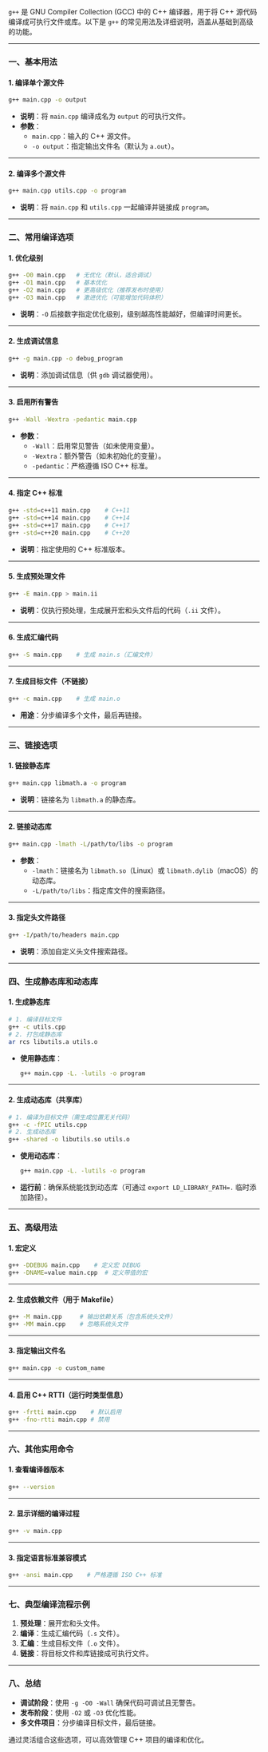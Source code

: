 

`g++` 是 GNU Compiler Collection (GCC) 中的 C++ 编译器，用于将 C++ 源代码编译成可执行文件或库。以下是 `g++` 的常见用法及详细说明，涵盖从基础到高级的功能。

---

### **一、基本用法**
#### 1. 编译单个源文件
```bash
g++ main.cpp -o output
```
- **说明**：将 `main.cpp` 编译成名为 `output` 的可执行文件。
- **参数**：
  - `main.cpp`：输入的 C++ 源文件。
  - `-o output`：指定输出文件名（默认为 `a.out`）。

---

#### 2. 编译多个源文件
```bash
g++ main.cpp utils.cpp -o program
```
- **说明**：将 `main.cpp` 和 `utils.cpp` 一起编译并链接成 `program`。

---

### **二、常用编译选项**
#### 1. 优化级别
```bash
g++ -O0 main.cpp   # 无优化（默认，适合调试）
g++ -O1 main.cpp   # 基本优化
g++ -O2 main.cpp   # 更高级优化（推荐发布时使用）
g++ -O3 main.cpp   # 激进优化（可能增加代码体积）
```
- **说明**：`-O` 后接数字指定优化级别，级别越高性能越好，但编译时间更长。

---

#### 2. 生成调试信息
```bash
g++ -g main.cpp -o debug_program
```
- **说明**：添加调试信息（供 `gdb` 调试器使用）。

---

#### 3. 启用所有警告
```bash
g++ -Wall -Wextra -pedantic main.cpp
```
- **参数**：
  - `-Wall`：启用常见警告（如未使用变量）。
  - `-Wextra`：额外警告（如未初始化的变量）。
  - `-pedantic`：严格遵循 ISO C++ 标准。

---

#### 4. 指定 C++ 标准
```bash
g++ -std=c++11 main.cpp    # C++11
g++ -std=c++14 main.cpp    # C++14
g++ -std=c++17 main.cpp    # C++17
g++ -std=c++20 main.cpp    # C++20
```
- **说明**：指定使用的 C++ 标准版本。

---

#### 5. 生成预处理文件
```bash
g++ -E main.cpp > main.ii
```
- **说明**：仅执行预处理，生成展开宏和头文件后的代码（`.ii` 文件）。

---

#### 6. 生成汇编代码
```bash
g++ -S main.cpp    # 生成 main.s（汇编文件）
```

---

#### 7. 生成目标文件（不链接）
```bash
g++ -c main.cpp    # 生成 main.o
```
- **用途**：分步编译多个文件，最后再链接。

---

### **三、链接选项**
#### 1. 链接静态库
```bash
g++ main.cpp libmath.a -o program
```
- **说明**：链接名为 `libmath.a` 的静态库。

---

#### 2. 链接动态库
```bash
g++ main.cpp -lmath -L/path/to/libs -o program
```
- **参数**：
  - `-lmath`：链接名为 `libmath.so`（Linux）或 `libmath.dylib`（macOS）的动态库。
  - `-L/path/to/libs`：指定库文件的搜索路径。

---

#### 3. 指定头文件路径
```bash
g++ -I/path/to/headers main.cpp
```
- **说明**：添加自定义头文件搜索路径。

---

### **四、生成静态库和动态库**
#### 1. 生成静态库
```bash
# 1. 编译目标文件
g++ -c utils.cpp
# 2. 打包成静态库
ar rcs libutils.a utils.o
```
- **使用静态库**：
  ```bash
  g++ main.cpp -L. -lutils -o program
  ```

---

#### 2. 生成动态库（共享库）
```bash
# 1. 编译为目标文件（需生成位置无关代码）
g++ -c -fPIC utils.cpp
# 2. 生成动态库
g++ -shared -o libutils.so utils.o
```
- **使用动态库**：
  ```bash
  g++ main.cpp -L. -lutils -o program
  ```
- **运行前**：确保系统能找到动态库（可通过 `export LD_LIBRARY_PATH=.` 临时添加路径）。

---

### **五、高级用法**
#### 1. 宏定义
```bash
g++ -DDEBUG main.cpp    # 定义宏 DEBUG
g++ -DNAME=value main.cpp  # 定义带值的宏
```

---

#### 2. 生成依赖文件（用于 Makefile）
```bash
g++ -M main.cpp     # 输出依赖关系（包含系统头文件）
g++ -MM main.cpp    # 忽略系统头文件
```

---

#### 3. 指定输出文件名
```bash
g++ main.cpp -o custom_name
```

---

#### 4. 启用 C++ RTTI（运行时类型信息）
```bash
g++ -frtti main.cpp    # 默认启用
g++ -fno-rtti main.cpp # 禁用
```

---

### **六、其他实用命令**
#### 1. 查看编译器版本
```bash
g++ --version
```

---

#### 2. 显示详细的编译过程
```bash
g++ -v main.cpp
```

---

#### 3. 指定语言标准兼容模式
```bash
g++ -ansi main.cpp    # 严格遵循 ISO C++ 标准
```

---

### **七、典型编译流程示例**
1. **预处理**：展开宏和头文件。
2. **编译**：生成汇编代码（`.s` 文件）。
3. **汇编**：生成目标文件（`.o` 文件）。
4. **链接**：将目标文件和库链接成可执行文件。

---

### **八、总结**
- **调试阶段**：使用 `-g -O0 -Wall` 确保代码可调试且无警告。
- **发布阶段**：使用 `-O2` 或 `-O3` 优化性能。
- **多文件项目**：分步编译目标文件，最后链接。

通过灵活组合这些选项，可以高效管理 C++ 项目的编译和优化。